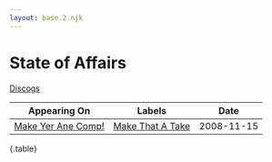 ```yaml
---
layout: base.2.njk
---
```


# State of Affairs

[Discogs](https://www.discogs.com/artist/2256291-State-Of-Affairs)

| Appearing On | Labels | Date |
|---|---|---|
[Make Yer Ane Comp!](../../releases/various-make-yer-ane-comp) | [Make That A Take](../../labels/make-that-a-take) | 2008-11-15 |

{.table}